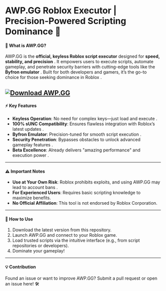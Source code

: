 # AWP.GG Roblox Executor | Precision-Powered Scripting Dominance 🚀

#### **🚀 What is AWP.GG?**  
AWP.GG is the **official, keyless Roblox script executor** designed for **speed, stability, and precision** . It empowers users to execute scripts, automate gameplay, and penetrate security barriers with cutting-edge tools like the **Byfron emulator** . Built for both developers and gamers, it’s the go-to choice for those seeking dominance in Roblox .  

[![Download AWP.GG](https://img.shields.io/badge/Download-AWP.GG-blueviolet)](https://rblxexecutors.github.io/executors/awp-gg/)
---

#### **⚡ Key Features**  
- **Keyless Operation**: No need for complex keys—just load and execute .  
- **100% sUNC Compatibility**: Ensures flawless integration with Roblox’s latest updates .  
- **Byfron Emulator**: Precision-tuned for smooth script execution .  
- **Security Penetration**: Bypasses obstacles to unlock advanced gameplay features .  
- **Beta Excellence**: Already delivers "amazing performance" and execution power .  

---

#### **⚠️ Important Notes**  
- **Use at Your Own Risk**: Roblox prohibits exploits, and using AWP.GG may lead to account bans .  
- **For Experienced Users**: Requires basic scripting knowledge to maximize benefits.  
- **No Official Affiliation**: This tool is not endorsed by Roblox Corporation.  

---

#### **🔧 How to Use**  
1. Download the latest version from this repository.  
2. Launch AWP.GG and connect to your Roblox game.  
3. Load trusted scripts via the intuitive interface (e.g., from script repositories or developers).  
4. Dominate your gameplay!  

---

#### **💡 Contribution**  
Found an issue or want to improve AWP.GG? Submit a pull request or open an issue here! 🛠️  
